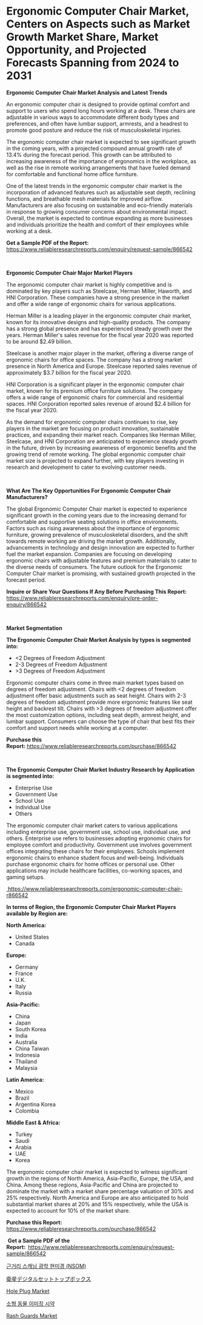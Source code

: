 <p><h1>Ergonomic Computer Chair Market, Centers on Aspects such as Market Growth Market Share, Market Opportunity, and Projected Forecasts Spanning from 2024 to 2031</h1></p><p><strong>Ergonomic Computer Chair Market Analysis and Latest Trends</strong></p>
<p><p>An ergonomic computer chair is designed to provide optimal comfort and support to users who spend long hours working at a desk. These chairs are adjustable in various ways to accommodate different body types and preferences, and often have lumbar support, armrests, and a headrest to promote good posture and reduce the risk of musculoskeletal injuries.</p><p>The ergonomic computer chair market is expected to see significant growth in the coming years, with a projected compound annual growth rate of 13.4% during the forecast period. This growth can be attributed to increasing awareness of the importance of ergonomics in the workplace, as well as the rise in remote working arrangements that have fueled demand for comfortable and functional home office furniture.</p><p>One of the latest trends in the ergonomic computer chair market is the incorporation of advanced features such as adjustable seat depth, reclining functions, and breathable mesh materials for improved airflow. Manufacturers are also focusing on sustainable and eco-friendly materials in response to growing consumer concerns about environmental impact. Overall, the market is expected to continue expanding as more businesses and individuals prioritize the health and comfort of their employees while working at a desk.</p></p>
<p><strong>Get a Sample PDF of the Report:&nbsp;</strong> <a href="https://www.reliableresearchreports.com/enquiry/request-sample/866542">https://www.reliableresearchreports.com/enquiry/request-sample/866542</a></p>
<p>&nbsp;</p>
<p><strong>Ergonomic Computer Chair Major Market Players</strong></p>
<p><p>The ergonomic computer chair market is highly competitive and is dominated by key players such as Steelcase, Herman Miller, Haworth, and HNI Corporation. These companies have a strong presence in the market and offer a wide range of ergonomic chairs for various applications.</p><p>Herman Miller is a leading player in the ergonomic computer chair market, known for its innovative designs and high-quality products. The company has a strong global presence and has experienced steady growth over the years. Herman Miller's sales revenue for the fiscal year 2020 was reported to be around $2.49 billion.</p><p>Steelcase is another major player in the market, offering a diverse range of ergonomic chairs for office spaces. The company has a strong market presence in North America and Europe. Steelcase reported sales revenue of approximately $3.7 billion for the fiscal year 2020.</p><p>HNI Corporation is a significant player in the ergonomic computer chair market, known for its premium office furniture solutions. The company offers a wide range of ergonomic chairs for commercial and residential spaces. HNI Corporation reported sales revenue of around $2.4 billion for the fiscal year 2020.</p><p>As the demand for ergonomic computer chairs continues to rise, key players in the market are focusing on product innovation, sustainable practices, and expanding their market reach. Companies like Herman Miller, Steelcase, and HNI Corporation are anticipated to experience steady growth in the future, driven by increasing awareness of ergonomic benefits and the growing trend of remote working. The global ergonomic computer chair market size is projected to expand further, with key players investing in research and development to cater to evolving customer needs.</p></p>
<p>&nbsp;</p>
<p><strong>What Are The Key Opportunities For Ergonomic Computer Chair Manufacturers?</strong></p>
<p><p>The global Ergonomic Computer Chair market is expected to experience significant growth in the coming years due to the increasing demand for comfortable and supportive seating solutions in office environments. Factors such as rising awareness about the importance of ergonomic furniture, growing prevalence of musculoskeletal disorders, and the shift towards remote working are driving the market growth. Additionally, advancements in technology and design innovation are expected to further fuel the market expansion. Companies are focusing on developing ergonomic chairs with adjustable features and premium materials to cater to the diverse needs of consumers. The future outlook for the Ergonomic Computer Chair market is promising, with sustained growth projected in the forecast period.</p></p>
<p><strong>Inquire or Share Your Questions If Any Before Purchasing This Report:</strong> <a href="https://www.reliableresearchreports.com/enquiry/pre-order-enquiry/866542">https://www.reliableresearchreports.com/enquiry/pre-order-enquiry/866542</a></p>
<p>&nbsp;</p>
<p><strong>Market Segmentation</strong></p>
<p><strong>The Ergonomic Computer Chair Market Analysis by types is segmented into:</strong></p>
<p><ul><li><2 Degrees of Freedom Adjustment</li><li>2-3 Degrees of Freedom Adjustment</li><li>>3 Degrees of Freedom Adjustment</li></ul></p>
<p><p>Ergonomic computer chairs come in three main market types based on degrees of freedom adjustment. Chairs with <2 degrees of freedom adjustment offer basic adjustments such as seat height. Chairs with 2-3 degrees of freedom adjustment provide more ergonomic features like seat height and backrest tilt. Chairs with >3 degrees of freedom adjustment offer the most customization options, including seat depth, armrest height, and lumbar support. Consumers can choose the type of chair that best fits their comfort and support needs while working at a computer.</p></p>
<p><strong>Purchase this Report:&nbsp;</strong><a href="https://www.reliableresearchreports.com/purchase/866542">https://www.reliableresearchreports.com/purchase/866542</a></p>
<p>&nbsp;</p>
<p><strong>The Ergonomic Computer Chair Market Industry Research by Application is segmented into:</strong></p>
<p><ul><li>Enterprise Use</li><li>Government Use</li><li>School Use</li><li>Individual Use</li><li>Others</li></ul></p>
<p><p>The ergonomic computer chair market caters to various applications including enterprise use, government use, school use, individual use, and others. Enterprise use refers to businesses adopting ergonomic chairs for employee comfort and productivity. Government use involves government offices integrating these chairs for their employees. Schools implement ergonomic chairs to enhance student focus and well-being. Individuals purchase ergonomic chairs for home offices or personal use. Other applications may include healthcare facilities, co-working spaces, and gaming setups.</p></p>
<p><a href="https://www.reliableresearchreports.com/ergonomic-computer-chair-r866542">&nbsp;https://www.reliableresearchreports.com/ergonomic-computer-chair-r866542</a></p>
<p><strong>In terms of Region, the Ergonomic Computer Chair Market Players available by Region are:</strong></p>
<p>
    <p> <strong> North America: </strong>
        <ul>
            <li>United States</li>
            <li>Canada</li>
        </ul>
        </p> 
    <p> <strong> Europe: </strong>
        <ul>
            <li>Germany</li>
            <li>France</li>
            <li>U.K.</li>
            <li>Italy</li>
            <li>Russia</li>
        </ul>
        </p> 
    <p> <strong> Asia-Pacific: </strong>
        <ul>
            <li>China</li>
            <li>Japan</li>
            <li>South Korea</li>
            <li>India</li>
            <li>Australia</li>
            <li>China Taiwan</li>
            <li>Indonesia</li>
            <li>Thailand</li>
            <li>Malaysia</li>
        </ul>
        </p> 
    <p> <strong> Latin America: </strong>
        <ul>
            <li>Mexico</li>
            <li>Brazil</li>
            <li>Argentina Korea</li>
            <li>Colombia</li>
        </ul>
        </p> 
    <p> <strong> Middle East & Africa: </strong>
        <ul>
            <li>Turkey</li>
            <li>Saudi</li>
            <li>Arabia</li>
            <li>UAE</li>
            <li>Korea</li>
        </ul>
    </p>
    </p>
<p><p>The ergonomic computer chair market is expected to witness significant growth in the regions of North America, Asia-Pacific, Europe, the USA, and China. Among these regions, Asia-Pacific and China are projected to dominate the market with a market share percentage valuation of 30% and 25% respectively. North America and Europe are also anticipated to hold substantial market shares at 20% and 15% respectively, while the USA is expected to account for 10% of the market share.</p></p>
<p><strong>Purchase this Report: </strong><a href="https://www.reliableresearchreports.com/purchase/866542">https://www.reliableresearchreports.com/purchase/866542</a></p>
<p>&nbsp;<strong>Get a Sample PDF of the Report:&nbsp;&nbsp;</strong><a href="https://www.reliableresearchreports.com/enquiry/request-sample/866542">https://www.reliableresearchreports.com/enquiry/request-sample/866542</a></p>
<p><strong></strong></p>
<p><p><a href="https://github.com/mithunmistry2258/Market-Research-Report-List-1/blob/main/1718525149245.md">근거리 스캐닝 광학 현미경 (NSOM)</a></p><p><a href="https://github.com/VinceMarvin1/Market-Research-Report-List-1/blob/main/6764467141393.md">衛星デジタルセットトップボックス</a></p><p><a href="https://github.com/goodweq44/Market-Research-Report-List-1/blob/main/hole-plug-market.md">Hole Plug Market</a></p><p><a href="https://github.com/konokaryan/Market-Research-Report-List-1/blob/main/7891058149246.md">소형 동물 이미징 시약</a></p><p><a href="https://github.com/MaraKoelpin2023/Market-Research-Report-List-1/blob/main/rash-guards-market.md">Rash Guards Market</a></p></p>